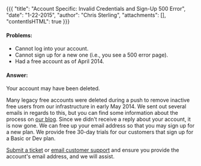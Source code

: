 {{{
  "title": "Account Specific: Invalid Credentials and Sign-Up 500 Error",
  "date": "1-22-2015",
  "author": "Chris Sterling",
  "attachments": [],
  "contentIsHTML": true
}}}

<h4>Problems:</h4>
<ul>
<li>Cannot log into your account.</li>
<li>Cannot sign up for a new one (i.e., you see a 500 error page).</li>
<li>Had a free account as of April 2014.</li>
</ul>
<h4>Answer:</h4>
<p>Your account may have been deleted.</p>
<p>Many legacy free accounts were deleted during a push to remove inactive free users from our infrastructure in early May 2014. We sent out several emails in regards to this, but you can find some information about the process on <a href="https://blog.appfog.com/changes-to-appfog-free-plans/">our blog</a>. Since we didn't receive a reply about your account, it is now gone. We can free up your email address so that you may sign up for a new plan. We provide free 30-day trials for our customers that sign up for a Basic or Dev plan.</p>
<p><a href="/tickets/new">Submit a ticket</a> or <a href="mailto:support@appfog.com">email customer support</a> and ensure you provide the account's email address, and we will assist.</p>
